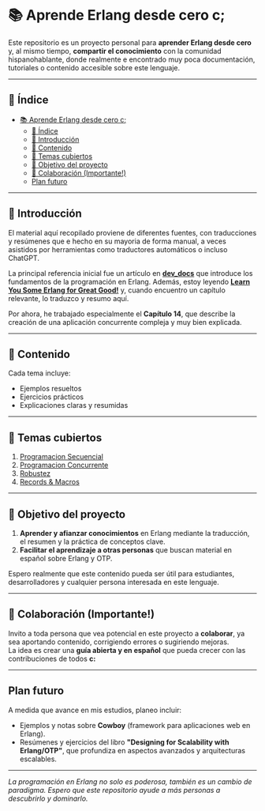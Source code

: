 # 📚 Aprende Erlang desde cero c;

Este repositorio es un proyecto personal para **aprender Erlang desde cero** y, al mismo tiempo, **compartir el conocimiento** con la comunidad hispanohablante, donde realmente e encontrado muy poca documentación, tutoriales o contenido accesible sobre este lenguaje.

---

## 📑 Índice

- [📚 Aprende Erlang desde cero c;](#-aprende-erlang-desde-cero-c)
  - [📑 Índice](#-índice)
  - [📖 Introducción](#-introducción)
  - [📌 Contenido](#-contenido)
  - [📌 Temas cubiertos](#-temas-cubiertos)
  - [📌 Objetivo del proyecto](#-objetivo-del-proyecto)
  - [🤝 Colaboración (Importante!)](#-colaboración-importante)
  - [Plan futuro](#plan-futuro)

---

## 📖 Introducción

El material aquí recopilado proviene de diferentes fuentes, con traducciones y resúmenes que e hecho en su mayoria de forma manual, a veces asistidos por herramientas como traductores automáticos o incluso ChatGPT.  

La principal referencia inicial fue un artículo en **[dev_docs](https://devdocs.io/erlang~26/doc/getting_started/intro)** que introduce los fundamentos de la programación en Erlang. Además, estoy leyendo **[Learn You Some Erlang for Great Good!](https://learnyousomeerlang.com/)** y, cuando encuentro un capítulo relevante, lo traduzco y resumo aquí.  

Por ahora, he trabajado especialmente el **Capítulo 14**, que describe la creación de una aplicación concurrente compleja y muy bien explicada.

---

## 📌 Contenido

Cada tema incluye:
- Ejemplos resueltos
- Ejercicios prácticos
- Explicaciones claras y resumidas

---

## 📌 Temas cubiertos

1. [Programacion Secuencial](Conceptos%20Basicos/I%20-%20Programacion%20Secuencial/)  
2. [Programacion Concurrente](Conceptos%20Basicos/II%20-%20Programacion%20Concurrente/)  
3. [Robustez](Conceptos%20Basicos/III%20-%20Robustez/)  
4. [Records & Macros](Conceptos%20Basicos/IV%20-%20Records%20&%20Macros/)  


---

## 📌 Objetivo del proyecto

1. **Aprender y afianzar conocimientos** en Erlang mediante la traducción, el resumen y la práctica de conceptos clave.  
2. **Facilitar el aprendizaje a otras personas** que buscan material en español sobre Erlang y OTP.

Espero realmente que este contenido pueda ser útil para estudiantes, desarrolladores y cualquier persona interesada en este lenguaje.

---

## 🤝 Colaboración (Importante!)

Invito a toda persona que vea potencial en este proyecto a **colaborar**, ya sea aportando contenido, corrigiendo errores o sugiriendo mejoras.  
La idea es crear una **guía abierta y en español** que pueda crecer con las contribuciones de todos **c:**

---

## Plan futuro

A medida que avance en mis estudios, planeo incluir:
- Ejemplos y notas sobre **Cowboy** (framework para aplicaciones web en Erlang).
- Resúmenes y ejercicios del libro **"Designing for Scalability with Erlang/OTP"**, que profundiza en aspectos avanzados y arquitecturas escalables.

---

 *La programación en Erlang no solo es poderosa, también es un cambio de paradigma. Espero que este repositorio ayude a más personas a descubrirlo y dominarlo.*